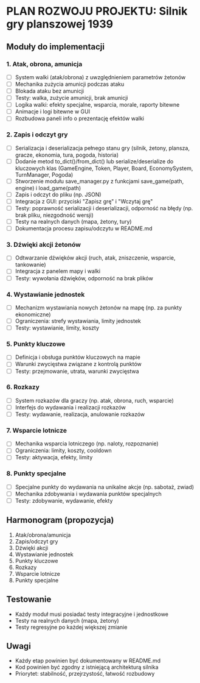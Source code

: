 # PLAN ROZWOJU PROJEKTU: Silnik gry planszowej 1939

## Moduły do implementacji

### 1. Atak, obrona, amunicja
- [ ] System walki (atak/obrona) z uwzględnieniem parametrów żetonów
- [ ] Mechanika zużycia amunicji podczas ataku
- [ ] Blokada ataku bez amunicji
- [ ] Testy: walka, zużycie amunicji, brak amunicji
- [ ] Logika walki: efekty specjalne, wsparcia, morale, raporty bitewne
- [ ] Animacje i logi bitewne w GUI
- [ ] Rozbudowa paneli info o prezentację efektów walki

### 2. Zapis i odczyt gry
- [ ] Serializacja i deserializacja pełnego stanu gry (silnik, żetony, plansza, gracze, ekonomia, tura, pogoda, historia)
- [ ] Dodanie metod to_dict()/from_dict() lub serialize/deserialize do kluczowych klas (GameEngine, Token, Player, Board, EconomySystem, TurnManager, Pogoda)
- [ ] Stworzenie modułu save_manager.py z funkcjami save_game(path, engine) i load_game(path)
- [ ] Zapis i odczyt do pliku (np. JSON)
- [ ] Integracja z GUI: przyciski "Zapisz grę" i "Wczytaj grę"
- [ ] Testy: poprawność serializacji i deserializacji, odporność na błędy (np. brak pliku, niezgodność wersji)
- [ ] Testy na realnych danych (mapa, żetony, tury)
- [ ] Dokumentacja procesu zapisu/odczytu w README.md

### 3. Dźwięki akcji żetonów
- [ ] Odtwarzanie dźwięków akcji (ruch, atak, zniszczenie, wsparcie, tankowanie)
- [ ] Integracja z panelem mapy i walki
- [ ] Testy: wywołania dźwięków, odporność na brak plików

### 4. Wystawianie jednostek
- [ ] Mechanizm wystawiania nowych żetonów na mapę (np. za punkty ekonomiczne)
- [ ] Ograniczenia: strefy wystawiania, limity jednostek
- [ ] Testy: wystawianie, limity, koszty

### 5. Punkty kluczowe
- [ ] Definicja i obsługa punktów kluczowych na mapie
- [ ] Warunki zwycięstwa związane z kontrolą punktów
- [ ] Testy: przejmowanie, utrata, warunki zwycięstwa

### 6. Rozkazy
- [ ] System rozkazów dla graczy (np. atak, obrona, ruch, wsparcie)
- [ ] Interfejs do wydawania i realizacji rozkazów
- [ ] Testy: wydawanie, realizacja, anulowanie rozkazów

### 7. Wsparcie lotnicze
- [ ] Mechanika wsparcia lotniczego (np. naloty, rozpoznanie)
- [ ] Ograniczenia: limity, koszty, cooldown
- [ ] Testy: aktywacja, efekty, limity

### 8. Punkty specjalne
- [ ] Specjalne punkty do wydawania na unikalne akcje (np. sabotaż, zwiad)
- [ ] Mechanika zdobywania i wydawania punktów specjalnych
- [ ] Testy: zdobywanie, wydawanie, efekty

## Harmonogram (propozycja)
1. Atak/obrona/amunicja
2. Zapis/odczyt gry
3. Dźwięki akcji
4. Wystawianie jednostek
5. Punkty kluczowe
6. Rozkazy
7. Wsparcie lotnicze
8. Punkty specjalne

## Testowanie
- Każdy moduł musi posiadać testy integracyjne i jednostkowe
- Testy na realnych danych (mapa, żetony)
- Testy regresyjne po każdej większej zmianie

## Uwagi
- Każdy etap powinien być dokumentowany w README.md
- Kod powinien być zgodny z istniejącą architekturą silnika
- Priorytet: stabilność, przejrzystość, łatwość rozbudowy
